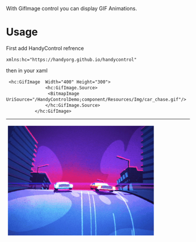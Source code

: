 With GifImage control you can display GIF Animations.

# Usage
First add HandyControl refrence
```
xmlns:hc="https://handyorg.github.io/handycontrol"
```
then in your xaml
```
 <hc:GifImage  Width="400" Height="300">
               <hc:GifImage.Source>
                <BitmapImage UriSource="/HandyControlDemo;component/Resources/Img/car_chase.gif"/>
               </hc:GifImage.Source>
           </hc:GifImage>
```
***
![](https://github.com/HandyOrg/HandyOrgResource/blob/master/HandyControl/Resources/GifImage.gif)